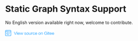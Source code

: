 # Static Graph Syntax Support

No English version available right now, welcome to contribute.

[![View Source On Gitee](./_static/logo_source.png)](https://gitee.com/mindspore/docs/blob/r1.1/docs/note/source_en/static_graph_syntax_support.md)
